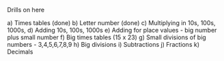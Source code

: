 Drills on here

a) Times tables (done)
b) Letter number (done)
c) Multiplying in 10s, 100s, 1000s,
d) Adding 10s, 100s, 1000s
e) Adding for place values - big number plus small number
f) Big times tables (15 x 23)
g) Small divisions of big numbers - 3,4,5,6,7,8,9
h) Big divisions
i) Subtractions
j) Fractions
k) Decimals
